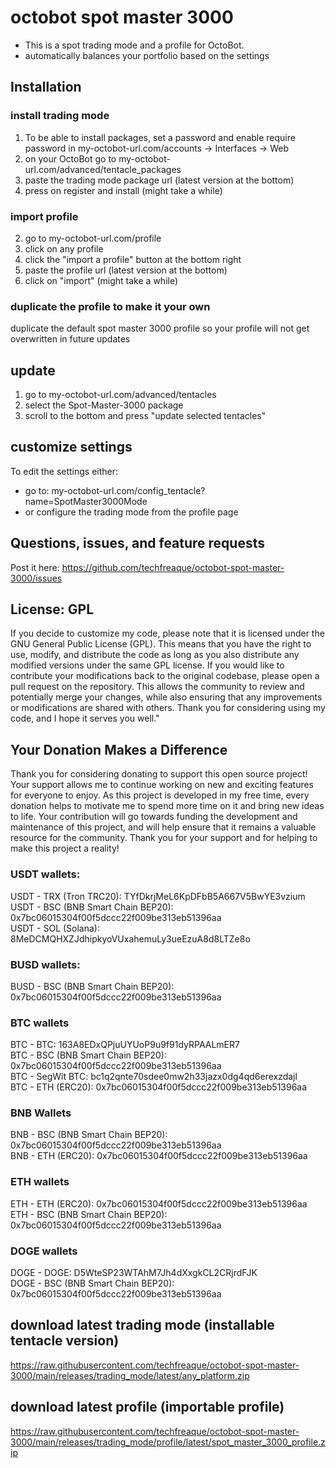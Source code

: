 # octobot spot master 3000
- This is a spot trading mode and a profile for OctoBot.
- automatically balances your portfolio based on the settings

## Installation
### install trading mode
1. To be able to install packages, set a password and enable require password in my-octobot-url.com/accounts -> Interfaces -> Web
1.  on your OctoBot go to my-octobot-url.com/advanced/tentacle_packages
2. paste the trading mode package url (latest version at the bottom)
3. press on register and install (might take a while)

### import profile
2. go to my-octobot-url.com/profile
3. click on any profile
4. click the "import a profile" button at the bottom right
5. paste the profile url (latest version at the bottom) 
6. click on "import" (might take a while)

### duplicate the profile to make it your own
duplicate the default spot master 3000 profile so your profile will not get overwritten in future updates

## update
1. go to my-octobot-url.com/advanced/tentacles
2. select the Spot-Master-3000 package
3. scroll to the bottom and press "update selected tentacles"

## customize settings
To edit the settings either:
- go to: my-octobot-url.com/config_tentacle?name=SpotMaster3000Mode
- or configure the trading mode from the profile page

## Questions, issues, and feature requests
Post it here: https://github.com/techfreaque/octobot-spot-master-3000/issues

## License: GPL
If you decide to customize my code, please note that it is licensed under the GNU General Public License (GPL). This means that you have the right to use, modify, and distribute the code as long as you also distribute any modified versions under the same GPL license. If you would like to contribute your modifications back to the original codebase, please open a pull request on the repository. This allows the community to review and potentially merge your changes, while also ensuring that any improvements or modifications are shared with others. Thank you for considering using my code, and I hope it serves you well."

## Your Donation Makes a Difference
Thank you for considering donating to support this open source project! Your support allows me to continue working on new and exciting features for everyone to enjoy. As this project is developed in my free time, every donation helps to motivate me to spend more time on it and bring new ideas to life. Your contribution will go towards funding the development and maintenance of this project, and will help ensure that it remains a valuable resource for the community. Thank you for your support and for helping to make this project a reality!

### USDT wallets:
USDT - TRX (Tron TRC20): TYfDkrjMeL6KpDFbB5A667V5BwYE3vzium\
USDT - BSC (BNB Smart Chain BEP20): 0x7bc06015304f00f5dccc22f009be313eb51396aa\
USDT - SOL (Solana): 8MeDCMQHXZJdhipkyoVUxahemuLy3ueEzuA8d8LTZe8o

### BUSD wallets:
BUSD - BSC (BNB Smart Chain BEP20): 0x7bc06015304f00f5dccc22f009be313eb51396aa

### BTC wallets
BTC - BTC: 163A8EDxQPjuUYUoP9u9f91dyRPAALmER7\
BTC - BSC (BNB Smart Chain BEP20): 0x7bc06015304f00f5dccc22f009be313eb51396aa\
BTC - SegWit BTC: bc1q2qnte70sdee0mw2h33jazx0dg4qd6erexzdajl\
BTC - ETH (ERC20): 0x7bc06015304f00f5dccc22f009be313eb51396aa

### BNB Wallets
BNB - BSC (BNB Smart Chain BEP20): 0x7bc06015304f00f5dccc22f009be313eb51396aa\
BNB - ETH (ERC20): 0x7bc06015304f00f5dccc22f009be313eb51396aa

### ETH wallets
ETH - ETH (ERC20): 0x7bc06015304f00f5dccc22f009be313eb51396aa
ETH - BSC (BNB Smart Chain BEP20): 0x7bc06015304f00f5dccc22f009be313eb51396aa

### DOGE wallets
DOGE - DOGE: D5WteSP23WTAhM7Jh4dXxgkCL2CRjrdFJK\
DOGE - BSC (BNB Smart Chain BEP20): 0x7bc06015304f00f5dccc22f009be313eb51396aa

## download latest trading mode (installable tentacle version)
https://raw.githubusercontent.com/techfreaque/octobot-spot-master-3000/main/releases/trading_mode/latest/any_platform.zip


## download latest profile (importable profile)
https://raw.githubusercontent.com/techfreaque/octobot-spot-master-3000/main/releases/trading_mode/profile/latest/spot_master_3000_profile.zip

